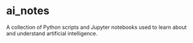 # ai_notes
A collection of Python scripts and Jupyter notebooks used to learn about and understand artificial intelligence.
